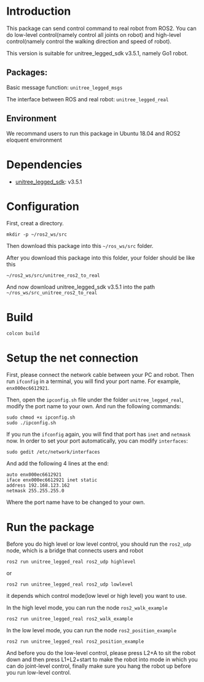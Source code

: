 # Introduction
This package can send control command to real robot from ROS2. You can do low-level control(namely control all joints on robot) and high-level control(namely control the walking direction and speed of robot).

This version is suitable for unitree_legged_sdk v3.5.1, namely Go1 robot.

## Packages:

Basic message function: `unitree_legged_msgs`

The interface between ROS and real robot: `unitree_legged_real`

## Environment
We recommand users to run this package in Ubuntu 18.04 and ROS2 eloquent environment

# Dependencies
* [unitree_legged_sdk](https://github.com/unitreerobotics): v3.5.1

# Configuration
First, creat a directory.
```
mkdir -p ~/ros2_ws/src
```
Then download this package into this `~/ros_ws/src` folder. 

After you download this package into this folder, your folder should be like this
```
~/ros2_ws/src/unitree_ros2_to_real
```

And now download unitree_legged_sdk v3.5.1 into the path `~/ros_ws/src_unitree_ros2_to_real`


# Build
```
colcon build
```

# Setup the net connection
First, please connect the network cable between your PC and robot. Then run `ifconfig` in a terminal, you will find your port name. For example, `enx000ec6612921`.

Then, open the `ipconfig.sh` file under the folder `unitree_legged_real`, modify the port name to your own. And run the following commands:
```
sudo chmod +x ipconfig.sh
sudo ./ipconfig.sh
```
If you run the `ifconfig` again, you will find that port has `inet` and `netmask` now.
In order to set your port automatically, you can modify `interfaces`:
```
sudo gedit /etc/network/interfaces
```
And add the following 4 lines at the end:
```
auto enx000ec6612921
iface enx000ec6612921 inet static
address 192.168.123.162
netmask 255.255.255.0
```
Where the port name have to be changed to your own.

# Run the package
Before you do high level or low level control, you should run the `ros2_udp` node, which is a bridge that connects users and robot
```
ros2 run unitree_legged_real ros2_udp highlevel
```

or

```
ros2 run unitree_legged_real ros2_udp lowlevel
```

it depends which control mode(low level or high level) you want to use.

In the high level mode, you can run the node `ros2_walk_example`
```
ros2 run unitree_legged_real ros2_walk_example
```

In the low level mode, you can run the node `ros2_position_example`
```
ros2 run unitree_legged_real ros2_position_example
```

And before you do the low-level control, please press L2+A to sit the robot down and then press L1+L2+start to make the robot into
mode in which you can do joint-level control, finally make sure you hang the robot up before you run low-level control.

